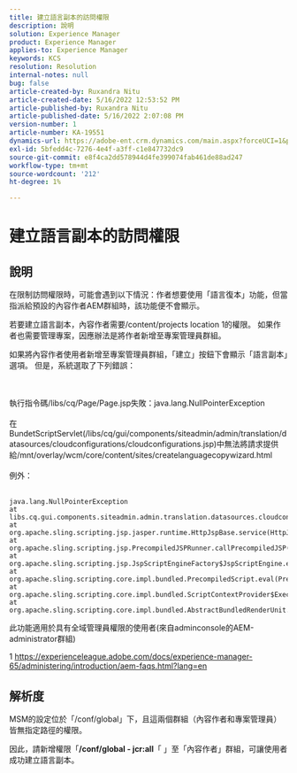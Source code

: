 ```yaml
---
title: 建立語言副本的訪問權限
description: 說明
solution: Experience Manager
product: Experience Manager
applies-to: Experience Manager
keywords: KCS
resolution: Resolution
internal-notes: null
bug: false
article-created-by: Ruxandra Nitu
article-created-date: 5/16/2022 12:53:52 PM
article-published-by: Ruxandra Nitu
article-published-date: 5/16/2022 2:07:08 PM
version-number: 1
article-number: KA-19551
dynamics-url: https://adobe-ent.crm.dynamics.com/main.aspx?forceUCI=1&pagetype=entityrecord&etn=knowledgearticle&id=2e4a6f36-17d5-ec11-a7b5-000d3a37750e
exl-id: 5bfedd4c-7276-4e4f-a3ff-c1e847732dc9
source-git-commit: e8f4ca2dd578944d4fe399074fab461de88ad247
workflow-type: tm+mt
source-wordcount: '212'
ht-degree: 1%

---
```


# 建立語言副本的訪問權限

## 說明


在限制訪問權限時，可能會遇到以下情況：作者想要使用「語言復本」功能，但當指派給預設的內容作者AEM群組時，該功能便不會顯示。

若要建立語言副本，內容作者需要/content/projects location 1的權限。 如果作者也需要管理專案，因應辦法是將作者新增至專案管理員群組。

如果將內容作者使用者新增至專案管理員群組，「建立」按鈕下會顯示「語言副本」選項。 但是，系統選取了下列錯誤：


<br><br>執行指令碼/libs/cq/Page/Page.jsp失敗：java.lang.NullPointerException<br><br>
在BundetScriptServlet(/libs/cq/gui/components/siteadmin/admin/translation/datasources/cloudconfigurations/cloudconfigurations.jsp)中無法將請求提供給/mnt/overlay/wcm/core/content/sites/createlanguagecopywizard.html
<br><br>例外：<br><br>

```
java.lang.NullPointerException
at libs.cq.gui.components.siteadmin.admin.translation.datasources.cloudconfigurations.cloudconfigurations__002e__jsp._jspService(cloudconfigurations__002e__jsp.java:183)
at org.apache.sling.scripting.jsp.jasper.runtime.HttpJspBase.service(HttpJspBase.java:70)
at org.apache.sling.scripting.jsp.PrecompiledJSPRunner.callPrecompiledJSP(PrecompiledJSPRunner.java:72)
at org.apache.sling.scripting.jsp.JspScriptEngineFactory$JspScriptEngine.eval(JspScriptEngineFactory.java:583)
at org.apache.sling.scripting.core.impl.bundled.PrecompiledScript.eval(PrecompiledScript.java:56)
at org.apache.sling.scripting.core.impl.bundled.ScriptContextProvider$ExecutableContext.eval(ScriptContextProvider.java:170)
at org.apache.sling.scripting.core.impl.bundled.AbstractBundledRenderUnit.eval(AbstractBundledRenderUnit.java:135)
```




此功能適用於具有全域管理員權限的使用者(來自adminconsole的AEM-administrator群組)



1 https://experienceleague.adobe.com/docs/experience-manager-65/administering/introduction/aem-faqs.html?lang=en


## 解析度


MSM的設定位於「/conf/global」下，且這兩個群組（內容作者和專案管理員）皆無指定路徑的權限。

因此，請新增權限「<b>/conf/global - jcr:all</b>「 」至「內容作者」群組，可讓使用者成功建立語言副本。

